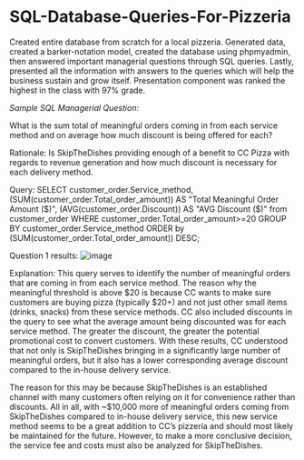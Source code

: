 # SQL-Database-Queries-For-Pizzeria
Created entire database from scratch for a local pizzeria. Generated data, created a barker-notation model, created the database using phpmyadmin, then answered important managerial questions through SQL queries. Lastly, presented all the information with answers to the queries which will help the business sustain and grow itself. Presentation component was ranked the highest in the class with 97% grade. 


*Sample SQL Managerial Question:*

What is the sum total of meaningful orders coming in from each service method and on average how much discount is being offered for each?

Rationale:
Is SkipTheDishes providing enough of a benefit to CC Pizza with regards to revenue generation and how much discount is necessary for each delivery method. 

Query:
SELECT customer_order.Service_method, 
(SUM(customer_order.Total_order_amount)) AS "Total Meaningful Order Amount ($)", 
(AVG(customer_order.Discount)) AS "AVG Discount ($)"
from customer_order 
WHERE customer_order.Total_order_amount>=20 
GROUP BY customer_order.Service_method
ORDER by (SUM(customer_order.Total_order_amount)) DESC;

Question 1 results:
![image](https://user-images.githubusercontent.com/71670899/116816714-13457b80-ab31-11eb-9a0d-62fb8c11836a.png)


Explanation:
This query serves to identify the number of meaningful orders that are coming in from each service method. The reason why the meaningful threshold is above $20 is because CC wants to make sure customers are buying pizza (typically $20+) and not just other small items (drinks, snacks) from these service methods. CC also included discounts in the query to see what the average amount being discounted was for each service method. The greater the discount, the greater the potential promotional cost to convert customers. With these results, CC understood that not only is SkipTheDishes bringing in a significantly large number of meaningful orders, but it also has a lower corresponding average discount compared to the in-house delivery service. 

The reason for this may be because SkipTheDishes is an established channel with many customers often relying on it for convenience rather than discounts. All in all, with ~$10,000 more of meaningful orders coming from SkipTheDishes compared to in-house delivery service, this new service method seems to be a great addition to CC’s pizzeria and should most likely be maintained for the future. However, to make a more conclusive decision, the service fee and costs must also be analyzed for SkipTheDishes.
